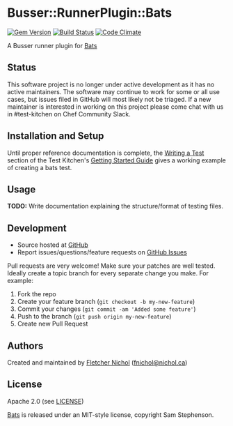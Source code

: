 # <a name="title"></a> Busser::RunnerPlugin::Bats

[![Gem Version](https://badge.fury.io/rb/busser-bats.png)](http://badge.fury.io/rb/busser-bats)
[![Build Status](https://travis-ci.org/test-kitchen/busser-bats.png?branch=master)](https://travis-ci.org/test-kitchen/busser-bats)
[![Code Climate](https://codeclimate.com/github/test-kitchen/busser-bats.png)](https://codeclimate.com/github/test-kitchen/busser-bats)

A Busser runner plugin for [Bats][bats_site]

## Status

This software project is no longer under active development as it has no active maintainers. The software may continue to work for some or all use cases, but issues filed in GitHub will most likely not be triaged. If a new maintainer is interested in working on this project please come chat with us in #test-kitchen on Chef Community Slack.

## <a name="installation"></a> Installation and Setup

Until proper reference documentation is complete, the [Writing a Test](http://kitchen.ci/docs/getting-started/writing-test) section of the Test Kitchen's [Getting Started Guide](http://kitchen.ci/docs/getting-started/) gives a working example of creating a bats test.

## <a name="usage"></a> Usage

**TODO:** Write documentation explaining the structure/format of testing files.

## <a name="development"></a> Development

* Source hosted at [GitHub][repo]
* Report issues/questions/feature requests on [GitHub Issues][issues]

Pull requests are very welcome! Make sure your patches are well tested.
Ideally create a topic branch for every separate change you make. For
example:

1. Fork the repo
2. Create your feature branch (`git checkout -b my-new-feature`)
3. Commit your changes (`git commit -am 'Added some feature'`)
4. Push to the branch (`git push origin my-new-feature`)
5. Create new Pull Request

## <a name="authors"></a> Authors

Created and maintained by [Fletcher Nichol][author] (<fnichol@nichol.ca>)

## <a name="license"></a> License

Apache 2.0 (see [LICENSE][license])

[Bats][bats_site] is released under an MIT-style license, copyright Sam Stephenson.


[author]:           https://github.com/fnichol
[issues]:           https://github.com/fnichol/busser-bats/issues
[license]:          https://github.com/fnichol/busser-bats/blob/master/LICENSE
[repo]:             https://github.com/fnichol/busser-bats
[plugin_usage]:     http://docs.kitchen-ci.org/busser/plugin-usage

[bats_site]:  https://github.com/sstephenson/bats
